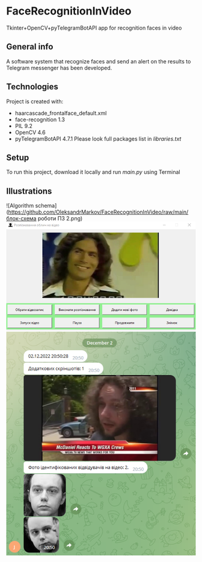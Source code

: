 # FaceRecognitionInVideo
Tkinter+OpenCV+pyTelegramBotAPI app for recognition faces in video

## General info
A software system that recognize faces and send an alert on the results to Telegram messenger has been developed.

## Technologies
Project is created with:
* haarcascade_frontalface_default.xml
* face-recognition 1.3
* PIL 9.2
* OpenCV 4.6
* pyTelegramBotAPI 4.7.1
Please look full packages list in *libraries.txt*

## Setup
To run this project, download it locally and run *main.py* using Terminal

## Illustrations
![Algorithm schema](https://github.com/OleksandrMarkov/FaceRecognitionInVideo/raw/main/блок-схема роботи ПЗ 2.png)
![Main window](https://github.com/OleksandrMarkov/FaceRecognitionInVideo/raw/main/Вікно.png)
![Results in Telegram](https://github.com/OleksandrMarkov/FaceRecognitionInVideo/raw/main/результат.png)



